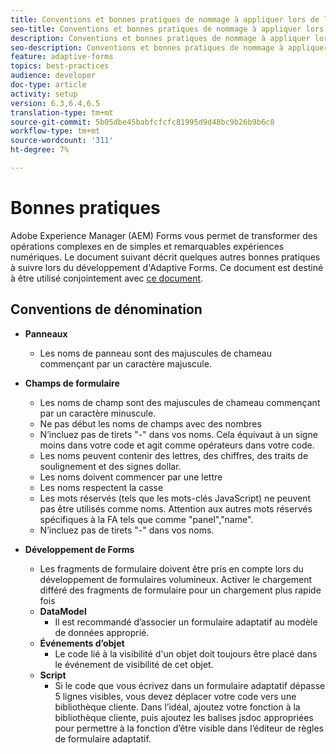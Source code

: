 ```yaml
---
title: Conventions et bonnes pratiques de nommage à appliquer lors de la création de formulaires adaptatifs
seo-title: Conventions et bonnes pratiques de nommage à appliquer lors de la création de formulaires adaptatifs
description: Conventions et bonnes pratiques de nommage à appliquer lors de la création de formulaires adaptatifs
seo-description: Conventions et bonnes pratiques de nommage à appliquer lors de la création de formulaires adaptatifs
feature: adaptive-forms
topics: best-practices
audience: developer
doc-type: article
activity: setup
version: 6.3,6.4,6.5
translation-type: tm+mt
source-git-commit: 5b05dbe45babfcfcfc81995d9d48bc9b26b9b6c8
workflow-type: tm+mt
source-wordcount: '311'
ht-degree: 7%

---
```


# Bonnes pratiques

Adobe Experience Manager (AEM) Forms vous permet de transformer des opérations complexes en de simples et remarquables expériences numériques. Le document suivant décrit quelques autres bonnes pratiques à suivre lors du développement d&#39;Adaptive Forms. Ce document est destiné à être utilisé conjointement avec [ce document](https://helpx.adobe.com/experience-manager/6-3/forms/using/adaptive-forms-best-practices.html#Overview).

## Conventions de dénomination

* **Panneaux**
   * Les noms de panneau sont des majuscules de chameau commençant par un caractère majuscule.

* **Champs de formulaire**
   * Les noms de champ sont des majuscules de chameau commençant par un caractère minuscule.
   * Ne pas début les noms de champs avec des nombres
   * N’incluez pas de tirets &quot;-&quot; dans vos noms. Cela équivaut à un signe moins dans votre code et agit comme opérateurs dans votre code.
   * Les noms peuvent contenir des lettres, des chiffres, des traits de soulignement et des signes dollar.
   * Les noms doivent commencer par une lettre
   * Les noms respectent la casse
   * Les mots réservés (tels que les mots-clés JavaScript) ne peuvent pas être utilisés comme noms. Attention aux autres mots réservés spécifiques à la FA tels que   comme &quot;panel&quot;,&quot;name&quot;.
   * N’incluez pas de tirets &quot;-&quot; dans vos noms.
* **Développement de Forms**
   * Les fragments de formulaire doivent être pris en compte lors du développement de formulaires volumineux. Activer le chargement différé des fragments de formulaire pour un chargement plus rapide   fois
   * **DataModel**
      * Il est recommandé d’associer un formulaire adaptatif au modèle de données approprié.
   * **Événements d’objet**
      * Le code lié à la visibilité d&#39;un objet doit toujours être placé dans le événement de visibilité de cet objet.
   * **Script**
      * Si le code que vous écrivez dans un formulaire adaptatif dépasse 5 lignes visibles, vous devez déplacer votre code vers une bibliothèque cliente. Dans l’idéal, ajoutez votre fonction à la bibliothèque cliente, puis ajoutez les balises jsdoc appropriées pour permettre à la fonction d’être visible dans l’éditeur de règles de formulaire adaptatif.


